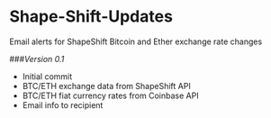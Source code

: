 # Shape-Shift-Updates
Email alerts for ShapeShift Bitcoin and Ether exchange rate changes


###_Version 0.1_
- Initial commit 
- BTC/ETH exchange data from ShapeShift API
- BTC/ETH fiat currency rates from Coinbase API
- Email info to recipient
 


